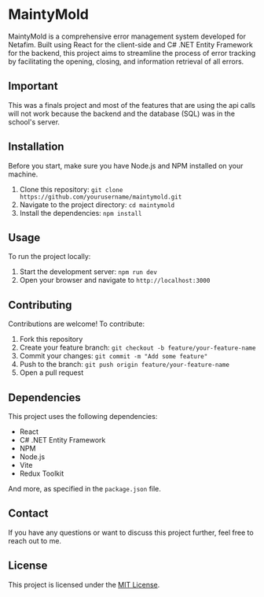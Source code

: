 # MaintyMold

MaintyMold is a comprehensive error management system developed for Netafim. Built using React for the client-side and C# .NET Entity Framework for the backend, this project aims to streamline the process of error tracking by facilitating the opening, closing, and information retrieval of all errors.

## Important

This was a finals project and most of the features that are using the api calls will not work because the backend and the database (SQL) was in the school's server.

## Installation

Before you start, make sure you have Node.js and NPM installed on your machine.

1. Clone this repository: `git clone https://github.com/yourusername/maintymold.git`
2. Navigate to the project directory: `cd maintymold`
3. Install the dependencies: `npm install`

## Usage

To run the project locally:

1. Start the development server: `npm run dev`
2. Open your browser and navigate to `http://localhost:3000`

## Contributing

Contributions are welcome! To contribute:

1. Fork this repository
2. Create your feature branch: `git checkout -b feature/your-feature-name`
3. Commit your changes: `git commit -m "Add some feature"`
4. Push to the branch: `git push origin feature/your-feature-name`
5. Open a pull request

## Dependencies

This project uses the following dependencies:

- React
- C# .NET Entity Framework
- NPM
- Node.js
- Vite
- Redux Toolkit

And more, as specified in the `package.json` file.

## Contact

If you have any questions or want to discuss this project further, feel free to reach out to me.

## License

This project is licensed under the [MIT License](LICENSE).
